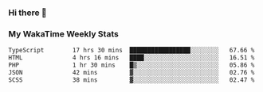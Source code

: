 ### Hi there 👋

<!--
**royschrauwen/royschrauwen** is a ✨ _special_ ✨ repository because its `README.md` (this file) appears on your GitHub profile.

Here are some ideas to get you started:

- 🔭 I’m currently working on ...
- 🌱 I’m currently learning ...
- 👯 I’m looking to collaborate on ...
- 🤔 I’m looking for help with ...
- 💬 Ask me about ...
- 📫 How to reach me: ...
- 😄 Pronouns: ...
- ⚡ Fun fact: ...
-->


### My WakaTime Weekly Stats
<!--START_SECTION:waka-->

```txt
TypeScript        17 hrs 30 mins  █████████████████░░░░░░░░   67.66 %
HTML              4 hrs 16 mins   ████░░░░░░░░░░░░░░░░░░░░░   16.51 %
PHP               1 hr 30 mins    █▒░░░░░░░░░░░░░░░░░░░░░░░   05.86 %
JSON              42 mins         ▓░░░░░░░░░░░░░░░░░░░░░░░░   02.76 %
SCSS              38 mins         ▓░░░░░░░░░░░░░░░░░░░░░░░░   02.47 %
```

<!--END_SECTION:waka-->
